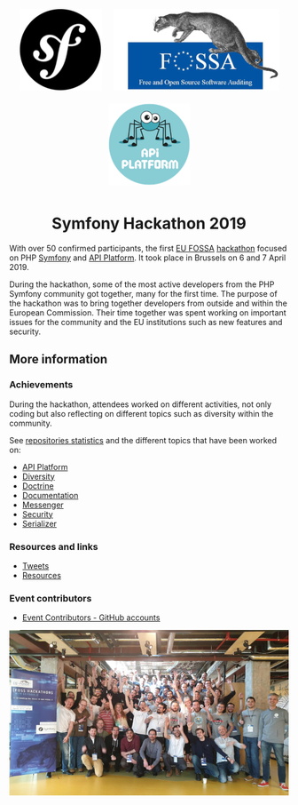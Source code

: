 <p align="center"><img src="./assets/symfony-logo.png" style="margin: 10px" alt="Symfony logo"/><img src="./assets/eu-fossa-logo.png" style="margin: 10px" alt="EU FOSSA logo"/><img src="./assets/api-platform-logo.png" style="margin: 10px" alt="API Platform logo"/></p>
<h1 align="center">Symfony Hackathon 2019</h1>

With over 50 confirmed participants, the first [EU FOSSA](https://joinup.ec.europa.eu/collection/eu-fossa-2/about) [hackathon](https://eufossahackathon.bemyapp.com/) focused on PHP [Symfony](https://symfony.com) and [API Platform](https://api-platform.com/).
It took place in Brussels on 6 and 7 April 2019.

During the hackathon, some of the most active developers from the PHP Symfony community got together, many for the first time. The purpose of the hackathon was to bring together developers from outside and within the European Commission. Their time together was spent working on important issues for the community and the EU institutions such as new features and security.

## More information

### Achievements

During the hackathon, attendees worked on different activities, not only coding but also reflecting on different topics such as diversity within the community.

See [repositories statistics](achievements/statistics.md) and the different topics that have been worked on:

* [API Platform](achievements/api-platform.md)
* [Diversity](achievements/diversity.md)
* [Doctrine](achievements/doctrine.md)
* [Documentation](achievements/documentation.md)
* [Messenger](achievements/messenger.md)
* [Security](achievements/security.md)
* [Serializer](achievements/serializer.md)

### Resources and links

* [Tweets](tweets.md)
* [Resources](resources.md)

### Event contributors

* [Event Contributors - GitHub accounts](contributors.md)

<p align="center"><img src="./assets/group-photo.png"/></p>
